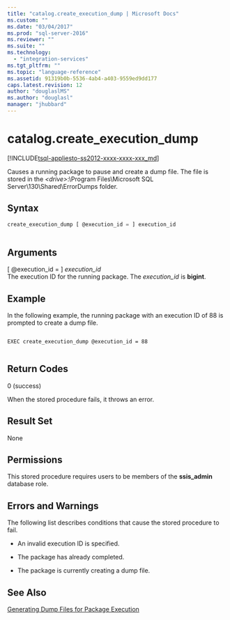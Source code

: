 ```yaml
---
title: "catalog.create_execution_dump | Microsoft Docs"
ms.custom: ""
ms.date: "03/04/2017"
ms.prod: "sql-server-2016"
ms.reviewer: ""
ms.suite: ""
ms.technology: 
  - "integration-services"
ms.tgt_pltfrm: ""
ms.topic: "language-reference"
ms.assetid: 91319b0b-5536-4ab4-a403-9559ed9dd177
caps.latest.revision: 12
author: "douglaslMS"
ms.author: "douglasl"
manager: "jhubbard"
---
```

# catalog.create_execution_dump
[!INCLUDE[tsql-appliesto-ss2012-xxxx-xxxx-xxx_md](../../includes/tsql-appliesto-ss2012-xxxx-xxxx-xxx-md.md)]

  Causes a running package to pause and create a dump file. The file is stored in the *\<drive>*:\Program Files\Microsoft SQL Server\130\Shared\ErrorDumps folder.  
  
## Syntax  
  
```sql  
create_execution_dump [ @execution_id = ] execution_id  
  
```  
  
## Arguments  
 [ @execution_id = ] *execution_id*  
 The execution ID for the running package. The *execution_id* is **bigint**.  
  
## Example  
 In the following example, the running package with an execution ID of 88 is prompted to create a dump file.  
  
```  
  
EXEC create_execution_dump @execution_id = 88  
  
```  
  
## Return Codes  
 0 (success)  
  
 When the stored procedure fails, it throws an error.  
  
## Result Set  
 None  
  
## Permissions  
 This stored procedure requires users to be members of the **ssis_admin** database role.  
  
## Errors and Warnings  
 The following list describes conditions that cause the stored procedure to fail.  
  
-   An invalid execution ID is specified.  
  
-   The package has already completed.  
  
-   The package is currently creating a dump file.  
  
## See Also  
 [Generating Dump Files for Package Execution](../../integration-services/troubleshooting/generating-dump-files-for-package-execution.md)  
  
  